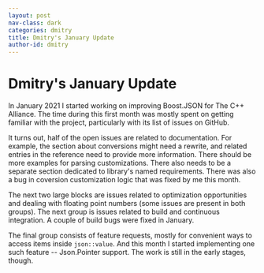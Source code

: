```yaml
---
layout: post
nav-class: dark
categories: dmitry
title: Dmitry's January Update
author-id: dmitry
---
```


# Dmitry's January Update

In January 2021 I started working on improving Boost.JSON for The C++ Alliance.
The time during this first month was mostly spent on getting familiar with the
project, particularly with its list of issues on GitHub.

It turns out, half of the open issues are related to documentation. For
example, the section about conversions might need a rewrite, and related
entries in the reference need to provide more information. There should be more
examples for parsing customizations. There also needs to be a separate section
dedicated to library's named requirements. There was also a bug in coversion
customization logic that was fixed by me this month.

The next two large blocks are issues related to optimization opportunities and
dealing with floating point numbers (some issues are present in both groups).
The next group is issues related to build and continuous integration. A couple
of build bugs were fixed in January.

The final group consists of feature requests, mostly for convenient ways to
access items inside `json::value`. And this month I started implementing one
such feature -- Json.Pointer support. The work is still in the early stages,
though.
